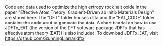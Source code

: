 Code and data used to optimize the high entropy rock salt oxide in the paper "Effective Atom Theory: Gradient-Driven ab initio Materials Design" are stored here. The "DFT" folder houses data and the "EAT_CODE" folder contains the code used to generate the data. A short tutorial on how to use JDFTx_EAT (the version of the DFT software package JDFTx that has effective atom theory (EAT)) is also included. To download JDFTx_EAT, visit https://github.com/StunningLlama/jdftx.
